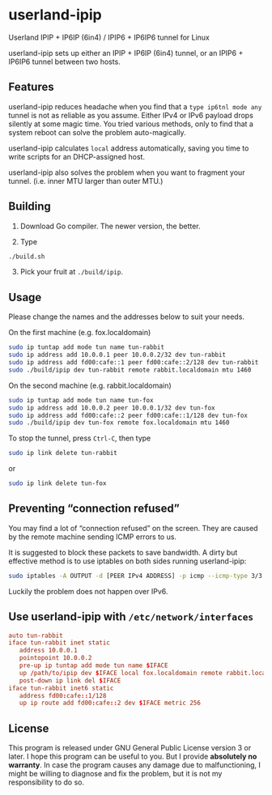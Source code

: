 # userland-ipip

Userland IPIP + IP6IP (6in4) / IPIP6 + IP6IP6 tunnel for Linux

userland-ipip sets up either an IPIP + IP6IP (6in4) tunnel, or an IPIP6 + IP6IP6
tunnel between two hosts.

## Features

userland-ipip reduces headache when you find that a `type ip6tnl mode any`
tunnel is not as reliable as you assume. Either IPv4 or IPv6 payload drops
silently at some magic time. You tried various methods, only to find that a
system reboot can solve the problem auto-magically.

userland-ipip calculates `local` address automatically, saving you time to write
scripts for an DHCP-assigned host.

userland-ipip also solves the problem when you want to fragment your tunnel.
(i.e. inner MTU larger than outer MTU.)

## Building

1. Download Go compiler. The newer version, the better.

2. Type
```sh
./build.sh
```

3. Pick your fruit at `./build/ipip`.

## Usage

Please change the names and the addresses below to suit your needs.

On the first machine (e.g. fox.localdomain)
```sh
sudo ip tuntap add mode tun name tun-rabbit
sudo ip address add 10.0.0.1 peer 10.0.0.2/32 dev tun-rabbit
sudo ip address add fd00:cafe::1 peer fd00:cafe::2/128 dev tun-rabbit
sudo ./build/ipip dev tun-rabbit remote rabbit.localdomain mtu 1460
```

On the second machine (e.g. rabbit.localdomain)
```sh
sudo ip tuntap add mode tun name tun-fox
sudo ip address add 10.0.0.2 peer 10.0.0.1/32 dev tun-fox
sudo ip address add fd00:cafe::2 peer fd00:cafe::1/128 dev tun-fox
sudo ./build/ipip dev tun-fox remote fox.localdomain mtu 1460
```

To stop the tunnel, press `Ctrl-C`, then type
```sh
sudo ip link delete tun-rabbit
```
or
```sh
sudo ip link delete tun-fox
```

## Preventing “connection refused”

You may find a lot of “connection refused” on the screen. They are caused by
the remote machine sending ICMP errors to us.

It is suggested to block these packets to save bandwidth. A dirty but effective
method is to use iptables on both sides running userland-ipip:
```sh
sudo iptables -A OUTPUT -d [PEER IPv4 ADDRESS] -p icmp --icmp-type 3/3 -j DROP
```

Luckily the problem does not happen over IPv6.

## Use userland-ipip with `/etc/network/interfaces`

```conf
auto tun-rabbit
iface tun-rabbit inet static
   address 10.0.0.1
   pointopoint 10.0.0.2
   pre-up ip tuntap add mode tun name $IFACE
   up /path/to/ipip dev $IFACE local fox.localdomain remote rabbit.localdomain mtu 1460 &
   post-down ip link del $IFACE
iface tun-rabbit inet6 static
   address fd00:cafe::1/128
   up ip route add fd00:cafe::2 dev $IFACE metric 256
```

## License

This program is released under GNU General Public License version 3 or later.
I hope this program can be useful to you. But I provide **absolutely no
warranty**. In case the program causes any damage due to malfunctioning, I might
be willing to diagnose and fix the problem, but it is not my responsibility to
do so.
